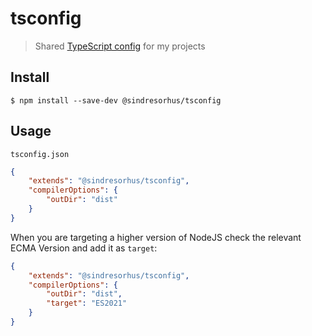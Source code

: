 # tsconfig

> Shared [TypeScript config](https://www.typescriptlang.org/docs/handbook/tsconfig-json.html) for my projects

## Install

```
$ npm install --save-dev @sindresorhus/tsconfig
```

## Usage

`tsconfig.json`

```json
{
	"extends": "@sindresorhus/tsconfig",
	"compilerOptions": {
		"outDir": "dist"
	}
}
```

When you are targeting a higher version of NodeJS check the relevant ECMA Version and add it as `target`:

```json
{
	"extends": "@sindresorhus/tsconfig",
	"compilerOptions": {
		"outDir": "dist",
		"target": "ES2021"
	}
}
```
